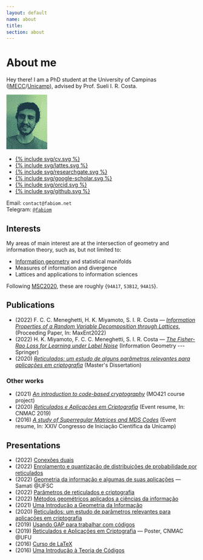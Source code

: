 ```yaml
---
layout: default
name: about
title:
section: about
---
```



# About me

Hey there! I am a PhD student at the University of Campinas ([IMECC](https://www.ime.unicamp.br/)/[Unicamp](https://www.unicamp.br/)), advised by Prof. Sueli I. R. Costa.

<div class="card">
  <img id="me" src="me.png">
  <ul>
    <li><a href="/docs/resume.pdf">{% include svg/cv.svg %}</a></li>
    <li><a href="http://lattes.cnpq.br/5029099102514492">{% include svg/lattes.svg %}</a></li>
    <li><a href="https://www.researchgate.net/profile/Fabio-C-C-Meneghetti">{% include svg/researchgate.svg %}</a></li>
    <li><a href="https://scholar.google.com/citations?user=htGuJdwAAAAJ">{% include svg/google-scholar.svg %}</a></li>
    <li><a href="https://orcid.org/0000-0001-8323-1282">{% include svg/orcid.svg %}</a></li>
    <li><a href="https://github.com/fabiom">{% include svg/github.svg %}</a></li>
  </ul>
  <span id="email">Email: <code>contact@fabiom.net</code></span><br/>
  <span id="email">Telegram: <code><a href="https://t.me/fabiom">@fabiom</a></code></span>
</div>

## Interests

My areas of main interest are at the intersection of geometry and information theory, such as, but not limited to:

- [Information geometry](/information-geometry) and statistical manifolds
- Measures of information and divergence
- Lattices and applications to information sciences

Following [MSC2020](https://mathscinet.ams.org/mathscinet/msc/msc2020.html), these are roughly {`94A17`, `53B12`, `94A15`}.

## Publications

- (2022) F. C. C. Meneghetti, H. K. Miyamoto, S. I. R. Costa — *[Information Properties of a Random Variable Decomposition through Lattices](https://www.mdpi.com/2673-9984/5/1/19)*, (Proceeding Paper, In: MaxEnt2022)
- (2022) H. K. Miyamoto, F. C. C. Meneghetti, S. I. R. Costa — *[The Fisher-Rao Loss for Learning under Label Noise](https://doi.org/10.1007/s41884-022-00076-8)* (Information Geometry --- Springer)
- (2020) *[Reticulados: um estudo de alguns parâmetros relevantes para aplicações em criptografia](docs/dissertacao.pdf)* (Master's Dissertation)

### Other works

- (2021) *[An introduction to code-based cryptography](docs/code-based-cripto.pdf)* (MO421 course project)
- (2020) *[Reticulados e Aplicações em Criptografia](https://proceedings.sbmac.org.br/sbmac/article/view/2975/3007)* (Event resume, In: CNMAC 2019)
- (2016) *[A study of Superregular Matrices and MDS Codes](https://doi.org/10.19146/pibic-2016-51367)* (Event resume, In: XXIV Congresso de Iniciação Científica da Unicamp)

## Presentations

- (2022) [Conexões duais](docs/conexoes-duais-2022.pdf)
- (2022) [Enrolamento e quantização de distribuições de probabilidade por reticulados](docs/enrolamento-quantizacao-2022.pdf)
- (2022) [Geometria da informação e algumas de suas aplicações](docs/geoinfo-ufsc-2022.pdf) — Samati @UFSC
- (2022) [Parâmetros de reticulados e criptografia](docs/crypto-lattice-2022.pdf)
- (2022) [Métodos geométricos aplicados a ciências da informação](docs/quali-doutorado.pdf)
- (2021) [Uma Introdução a Geometria da Informação](docs/info-geometry2021.pdf)
- (2020) [Reticulados: um estudo de parâmetros relevantes para aplicações em criptografia](docs/defesa-mestrado.pdf)
- (2019) [Usando GAP para trabalhar com códigos](docs/gap-2019.pdf)
- (2019) [Reticulados e Aplicações em Criptografia](docs/cnmac-2019-poster.pdf) — Poster, CNMAC @UFU
- (2016) [Curso de LaTeX](/curso-LaTeX-camecc)
- (2016) [Uma Introdução à Teoria de Códigos](docs/divulgamat2016.pdf)
